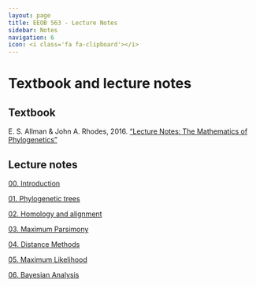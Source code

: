 ```yaml
---
layout: page
title: EEOB 563 - Lecture Notes
sidebar: Notes
navigation: 6
icon: <i class='fa fa-clipboard'></i>
---
```


# Textbook and lecture notes

## Textbook

E. S. Allman & John A. Rhodes, 2016. [“Lecture Notes: The Mathematics of Phylogenetics”](https://jarhodesuaf.github.io/PhyloBook.pdf)

## Lecture notes

[00. Introduction](https://isu-molphyl.github.io/EEOB563-Spring2023/lecture_notes/00_Introduction.pdf)

[01. Phylogenetic trees](https://isu-molphyl.github.io/EEOB563-Spring2023/lecture_notes/01-phylogenetic_trees.pdf)

[02. Homology and alignment](https://isu-molphyl.github.io/EEOB563-Spring2023/lecture_notes/02-homology_and_msa.pdf)

[03. Maximum Parsimony](https://isu-molphyl.github.io/EEOB563-Spring2023/lecture_notes/03_Maximum_parsimony.pdf)

[04. Distance Methods](https://isu-molphyl.github.io/EEOB563-Spring2023/lecture_notes/04_Distance_methods.pdf)

[05. Maximum Likelihood](https://isu-molphyl.github.io/EEOB563-Spring2023/lecture_notes/05_Maximum_likelihood.pdf)

[06. Bayesian Analysis](https://isu-molphyl.github.io/EEOB563-Spring2023/lecture_notes/06_Bayesian_phylogenetics.pdf)


<!--
[07. Hypothesis testing](https://isu-molphyl.github.io/EEOB563-Spring2023/lecture_notes/07_Model_use.pdf)

[08. Molecualar Evolution](https://isu-molphyl.github.io/EEOB563-Spring2023/lecture_notes/08_Molecular_evolution.pdf)

[09. Gene Trees in Species Trees](https://isu-molphyl.github.io/EEOB563-Spring2023/lecture_notes/09_Gene_species_trees.pdf)

[10. Phylogenomics](https://isu-molphyl.github.io/EEOB563-Spring2023/lecture_notes/10_Phylogenomics.pdf)

[11. Ancestral Reconstruction](https://isu-molphyl.github.io/EEOB563-Spring2023/lecture_notes/11_Ancestral_reconstruction.pdf)

[12. Phylogenetic Comparative Methods](https://isu-molphyl.github.io/EEOB563-Spring2023/lecture_notes/12_Phylogenetic_comparative_methods.pdf)

[13. Molecular Clocks](https://isu-molphyl.github.io/EEOB563-Spring2023/lecture_notes/13_Molecular_clocks.pdf)
-->
